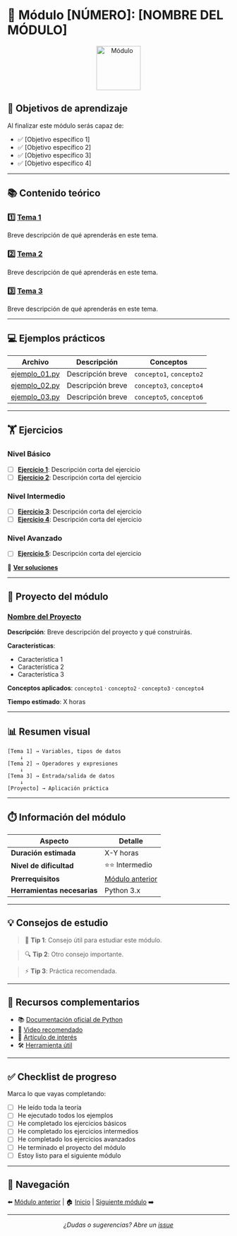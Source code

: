 # 📘 Módulo [NÚMERO]: [NOMBRE DEL MÓDULO]

<p align="center">
  <img src="../../assets/icono_modulo.png" width="100" alt="Módulo"/>
</p>

## 🎯 Objetivos de aprendizaje

Al finalizar este módulo serás capaz de:

- ✅ [Objetivo específico 1]
- ✅ [Objetivo específico 2]
- ✅ [Objetivo específico 3]
- ✅ [Objetivo específico 4]

---

## 📚 Contenido teórico

### 1️⃣ [Tema 1](teoria/01_tema.md)
Breve descripción de qué aprenderás en este tema.

### 2️⃣ [Tema 2](teoria/02_tema.md)
Breve descripción de qué aprenderás en este tema.

### 3️⃣ [Tema 3](teoria/03_tema.md)
Breve descripción de qué aprenderás en este tema.

---

## 💻 Ejemplos prácticos

| Archivo | Descripción | Conceptos |
|---------|-------------|-----------|
| [ejemplo_01.py](ejemplos/ejemplo_01.py) | Descripción breve | `concepto1`, `concepto2` |
| [ejemplo_02.py](ejemplos/ejemplo_02.py) | Descripción breve | `concepto3`, `concepto4` |
| [ejemplo_03.py](ejemplos/ejemplo_03.py) | Descripción breve | `concepto5`, `concepto6` |

---

## 🏋️ Ejercicios

### Nivel Básico
- [ ] **[Ejercicio 1](ejercicios/ejercicio_01.py)**: Descripción corta del ejercicio
- [ ] **[Ejercicio 2](ejercicios/ejercicio_02.py)**: Descripción corta del ejercicio

### Nivel Intermedio
- [ ] **[Ejercicio 3](ejercicios/ejercicio_03.py)**: Descripción corta del ejercicio
- [ ] **[Ejercicio 4](ejercicios/ejercicio_04.py)**: Descripción corta del ejercicio

### Nivel Avanzado
- [ ] **[Ejercicio 5](ejercicios/ejercicio_05.py)**: Descripción corta del ejercicio

📝 **[Ver soluciones](ejercicios/SOLUCIONES.md)**

---

## 🚀 Proyecto del módulo

### [Nombre del Proyecto](proyecto/)

**Descripción**: Breve descripción del proyecto y qué construirás.

**Características**:
- Característica 1
- Característica 2
- Característica 3

**Conceptos aplicados**:
`concepto1` · `concepto2` · `concepto3` · `concepto4`

**Tiempo estimado**: X horas

---

## 📊 Resumen visual
```
[Tema 1] → Variables, tipos de datos
    ↓
[Tema 2] → Operadores y expresiones
    ↓
[Tema 3] → Entrada/salida de datos
    ↓
[Proyecto] → Aplicación práctica
```

---

## ⏱️ Información del módulo

| Aspecto | Detalle |
|---------|---------|
| **Duración estimada** | X-Y horas |
| **Nivel de dificultad** | ⭐⭐ Intermedio |
| **Prerrequisitos** | [Módulo anterior](../XX_nombre/) |
| **Herramientas necesarias** | Python 3.x |

---

## 💡 Consejos de estudio

> 📌 **Tip 1**: Consejo útil para estudiar este módulo.

> 🔍 **Tip 2**: Otro consejo importante.

> ⚡ **Tip 3**: Práctica recomendada.

---

## 📖 Recursos complementarios

- 📚 [Documentación oficial de Python](https://docs.python.org/es/3/)
- 🎥 [Video recomendado](#)
- 📝 [Artículo de interés](#)
- 🛠️ [Herramienta útil](#)

---

## ✅ Checklist de progreso

Marca lo que vayas completando:

- [ ] He leído toda la teoría
- [ ] He ejecutado todos los ejemplos
- [ ] He completado los ejercicios básicos
- [ ] He completado los ejercicios intermedios
- [ ] He completado los ejercicios avanzados
- [ ] He terminado el proyecto del módulo
- [ ] Estoy listo para el siguiente módulo

---

## 🔄 Navegación

⬅️ [Módulo anterior](../XX_modulo_anterior/) | 🏠 [Inicio](../../README.md) | [Siguiente módulo](../XX_modulo_siguiente/) ➡️

---

<p align="center">
  <em>¿Dudas o sugerencias? Abre un <a href="https://github.com/tuusuario/curso-python/issues">issue</a></em>
</p>
